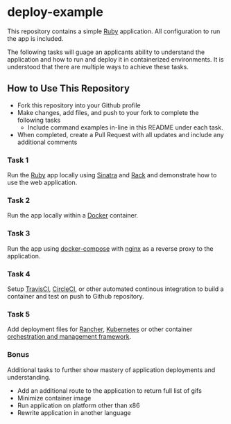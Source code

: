 # deploy-example

This repository contains a simple [Ruby](https://www.ruby-lang.org) application. All configuration to run the app is included.

The following tasks will guage an applicants ability to understand the application and how to run and deploy it in containerized environments. It is understood that there are multiple ways to achieve these tasks.

## How to Use This Repository

- Fork this repository into your Github profile
- Make changes, add files, and push to your fork to complete the following tasks
  - Include command examples in-line in this README under each task.
- When completed, create a Pull Request with all updates and include any additional comments

### Task 1

Run the [Ruby](https://www.ruby-lang.org) app locally using [Sinatra](http://www.sinatrarb.com) and [Rack](http://rack.github.io) and demonstrate how to use the web application.

### Task 2

Run the app locally within a [Docker](https://docs.docker.com/engine/) container.

### Task 3

Run the app using [docker-compose](https://docs.docker.com/compose/) with [nginx](https://docs.docker.com/compose/) as a reverse proxy to the application.

### Task 4

Setup [TravisCI](https://travis-ci.org), [CircleCI](https://circleci.com), or other automated continous integration to build a container and test on push to Github repository.

### Task 5

Add deployment files for [Rancher](http://rancher.com), [Kubernetes](https://kubernetes.io) or other container [orchestration and management framework](https://github.com/cncf/landscape).

### Bonus

Additional tasks to further show mastery of application deployments and understanding.

- Add an additional route to the application to return full list of gifs
- Minimize container image
- Run application on platform other than x86
- Rewrite application in another language
